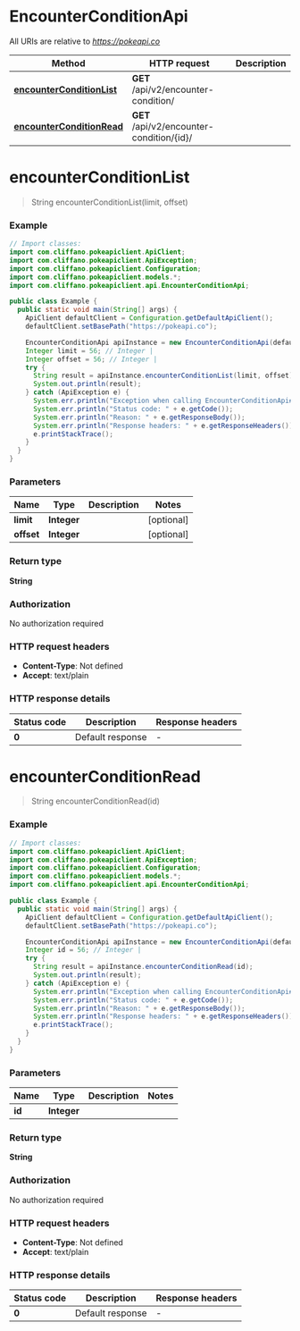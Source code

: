 # EncounterConditionApi

All URIs are relative to *https://pokeapi.co*

| Method | HTTP request | Description |
|------------- | ------------- | -------------|
| [**encounterConditionList**](EncounterConditionApi.md#encounterConditionList) | **GET** /api/v2/encounter-condition/ |  |
| [**encounterConditionRead**](EncounterConditionApi.md#encounterConditionRead) | **GET** /api/v2/encounter-condition/{id}/ |  |


<a name="encounterConditionList"></a>
# **encounterConditionList**
> String encounterConditionList(limit, offset)



### Example
```java
// Import classes:
import com.cliffano.pokeapiclient.ApiClient;
import com.cliffano.pokeapiclient.ApiException;
import com.cliffano.pokeapiclient.Configuration;
import com.cliffano.pokeapiclient.models.*;
import com.cliffano.pokeapiclient.api.EncounterConditionApi;

public class Example {
  public static void main(String[] args) {
    ApiClient defaultClient = Configuration.getDefaultApiClient();
    defaultClient.setBasePath("https://pokeapi.co");

    EncounterConditionApi apiInstance = new EncounterConditionApi(defaultClient);
    Integer limit = 56; // Integer | 
    Integer offset = 56; // Integer | 
    try {
      String result = apiInstance.encounterConditionList(limit, offset);
      System.out.println(result);
    } catch (ApiException e) {
      System.err.println("Exception when calling EncounterConditionApi#encounterConditionList");
      System.err.println("Status code: " + e.getCode());
      System.err.println("Reason: " + e.getResponseBody());
      System.err.println("Response headers: " + e.getResponseHeaders());
      e.printStackTrace();
    }
  }
}
```

### Parameters

| Name | Type | Description  | Notes |
|------------- | ------------- | ------------- | -------------|
| **limit** | **Integer**|  | [optional] |
| **offset** | **Integer**|  | [optional] |

### Return type

**String**

### Authorization

No authorization required

### HTTP request headers

 - **Content-Type**: Not defined
 - **Accept**: text/plain

### HTTP response details
| Status code | Description | Response headers |
|-------------|-------------|------------------|
| **0** | Default response |  -  |

<a name="encounterConditionRead"></a>
# **encounterConditionRead**
> String encounterConditionRead(id)



### Example
```java
// Import classes:
import com.cliffano.pokeapiclient.ApiClient;
import com.cliffano.pokeapiclient.ApiException;
import com.cliffano.pokeapiclient.Configuration;
import com.cliffano.pokeapiclient.models.*;
import com.cliffano.pokeapiclient.api.EncounterConditionApi;

public class Example {
  public static void main(String[] args) {
    ApiClient defaultClient = Configuration.getDefaultApiClient();
    defaultClient.setBasePath("https://pokeapi.co");

    EncounterConditionApi apiInstance = new EncounterConditionApi(defaultClient);
    Integer id = 56; // Integer | 
    try {
      String result = apiInstance.encounterConditionRead(id);
      System.out.println(result);
    } catch (ApiException e) {
      System.err.println("Exception when calling EncounterConditionApi#encounterConditionRead");
      System.err.println("Status code: " + e.getCode());
      System.err.println("Reason: " + e.getResponseBody());
      System.err.println("Response headers: " + e.getResponseHeaders());
      e.printStackTrace();
    }
  }
}
```

### Parameters

| Name | Type | Description  | Notes |
|------------- | ------------- | ------------- | -------------|
| **id** | **Integer**|  | |

### Return type

**String**

### Authorization

No authorization required

### HTTP request headers

 - **Content-Type**: Not defined
 - **Accept**: text/plain

### HTTP response details
| Status code | Description | Response headers |
|-------------|-------------|------------------|
| **0** | Default response |  -  |

